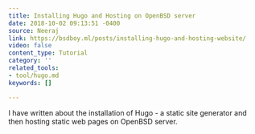 ```yaml
---
title: Installing Hugo and Hosting on OpenBSD server
date: 2018-10-02 09:13:51 -0400
source: Neeraj
link: https://bsdboy.ml/posts/installing-hugo-and-hosting-website/
video: false
content_type: Tutorial
category: ''
related_tools:
- tool/hugo.md
keywords: []

---
```

I have written about the installation of Hugo - a static site generator and then hosting static web pages on OpenBSD server.